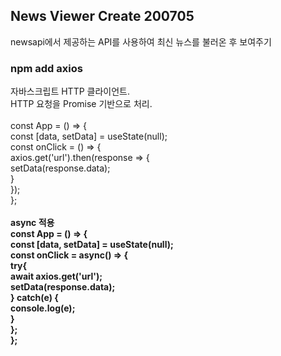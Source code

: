 ## News Viewer Create 200705

newsapi에서 제공하는 API를 사용하여 최신 뉴스를 불러온 후 보여주기

### npm add axios

자바스크립트 HTTP 클라이언트.<br>
HTTP 요청을 Promise 기반으로 처리.<br><br>
const App = () => {<br>
  const [data, setData] = useState(null);<br>
  const onClick = () => {<br>
    axios.get('url').then(response => {<br>
      setData(response.data);<br>
    }<br>
  });<br>
};
<br><br>
<b>async 적용<b><br>
const App = () => {<br>
  const [data, setData] = useState(null);<br>
  const onClick = async() => {<br>
    try{<br>
      await axios.get('url');<br>
      setData(response.data);<br>
    } catch(e) {<br>
      console.log(e);<br>
    }<br>
  };<br>
};

